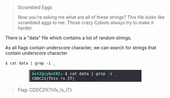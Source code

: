 > Scrambled Eggs
>
> Now you're asking me what are all of these strings? This file looks like scrambled aggs to me. Those crazy Cybots
always try to make it harder.

There is a "data" file which contains a list of random strings.

As all flags contain underscore character, we can search for strings that contain underscore character.

`$ cat data | grep -i _`

<p align="center">
    <img src="screenshots/ScrambledEgg-1.png" style="width:70%; border: 0.8px solid black" caption="Output of the command" /><br/>
</p>

> Flag: CDDC21{Th1s_!s_IT}